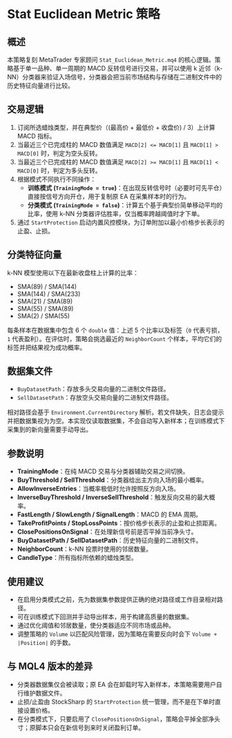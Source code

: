 # Stat Euclidean Metric 策略

## 概述
本策略复刻 MetaTrader 专家顾问 `Stat_Euclidean_Metric.mq4` 的核心逻辑。策略基于单一品种、单一周期的 MACD 反转信号进行交易，并可以使用 k 近邻（k-NN）分类器来验证入场信号，分类器会把当前市场结构与存储在二进制文件中的历史特征向量进行比较。

## 交易逻辑
1. 订阅所选蜡烛类型，并在典型价（(最高价 + 最低价 + 收盘价) / 3）上计算 MACD 指标。
2. 当最近三个已完成柱的 MACD 数值满足 `MACD[2] <= MACD[1]` 且 `MACD[1] > MACD[0]` 时，判定为空头反转。
3. 当最近三个已完成柱的 MACD 数值满足 `MACD[2] >= MACD[1]` 且 `MACD[1] < MACD[0]` 时，判定为多头反转。
4. 根据模式不同执行不同操作：
   - **训练模式 (`TrainingMode = true`)**：在出现反转信号时（必要时可先平仓）直接按信号方向开仓，用于复制原 EA 在采集样本时的行为。
   - **分类模式 (`TrainingMode = false`)**：计算五个基于典型价简单移动平均的比率，使用 k-NN 分类器评估胜率，仅当概率跨越阈值时才下单。
5. 通过 `StartProtection` 启动内置风控模块，为订单附加以最小价格步长表示的止盈、止损。

## 分类特征向量
k-NN 模型使用以下在最新收盘柱上计算的比率：
- SMA(89) / SMA(144)
- SMA(144) / SMA(233)
- SMA(21) / SMA(89)
- SMA(55) / SMA(89)
- SMA(2) / SMA(55)

每条样本在数据集中包含 6 个 `double` 值：上述 5 个比率以及标签（`0` 代表亏损，`1` 代表盈利）。在评估时，策略会挑选最近的 `NeighborCount` 个样本，平均它们的标签并把结果视为成功概率。

## 数据集文件
- `BuyDatasetPath`：存放多头交易向量的二进制文件路径。
- `SellDatasetPath`：存放空头交易向量的二进制文件路径。

相对路径会基于 `Environment.CurrentDirectory` 解析。若文件缺失，日志会提示并把数据集视为为空。本实现仅读取数据集，不会自动写入新样本；在训练模式下采集到的新向量需要手动导出。

## 参数说明
- **TrainingMode**：在纯 MACD 交易与分类器辅助交易之间切换。
- **BuyThreshold / SellThreshold**：分类器给出主方向入场的最小概率。
- **AllowInverseEntries**：当概率极低时允许按照反方向入场。
- **InverseBuyThreshold / InverseSellThreshold**：触发反向交易的最大概率。
- **FastLength / SlowLength / SignalLength**：MACD 的 EMA 周期。
- **TakeProfitPoints / StopLossPoints**：按价格步长表示的止盈和止损距离。
- **ClosePositionsOnSignal**：在处理新信号前是否平掉当前净头寸。
- **BuyDatasetPath / SellDatasetPath**：历史特征向量的二进制文件。
- **NeighborCount**：k-NN 投票时使用的邻居数量。
- **CandleType**：所有指标所依赖的蜡烛类型。

## 使用建议
- 在启用分类模式之前，先为数据集参数提供正确的绝对路径或工作目录相对路径。
- 可在训练模式下回测并手动导出样本，用于构建高质量的数据集。
- 通过优化阈值和邻居数量，使分类器适应不同市场或品种。
- 调整策略的 `Volume` 以匹配风险管理，因为策略在需要反向时会下 `Volume + |Position|` 的手数。

## 与 MQL4 版本的差异
- 分类器数据集仅会被读取；原 EA 会在卸载时写入新样本，本策略需要用户自行维护数据文件。
- 止损/止盈由 StockSharp 的 `StartProtection` 统一管理，而不是在下单时直接设置价格。
- 在分类模式下，只要启用了 `ClosePositionsOnSignal`，策略会平掉全部净头寸；原脚本只会在新信号到来时关闭盈利订单。
